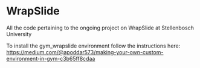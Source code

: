 # WrapSlide
All the code pertaining to the ongoing project on WrapSlide at Stellenbosch University

To install the gym_wrapslide environment follow the instructions here:
https://medium.com/@apoddar573/making-your-own-custom-environment-in-gym-c3b65ff8cdaa
